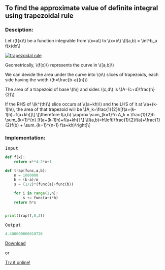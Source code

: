 <script type="text/javascript" src="https://cdnjs.cloudflare.com/ajax/libs/mathjax/2.7.0/MathJax.js?config=TeX-AMS_CHTML"></script>


## To find the approximate value of definite integral using trapezoidal rule


### Desciption:

Let \\(f(x)\\) be a function integrable from \\(x=a\\) to \\(x=b\\)
\\[I(a,b) = \int^b_a f(x)dx\\]

[![trapezoidal rule](https://gribja.github.io/Assignments/img/trapezoidal.png)](https://gribja.github.io/Assignments/img/trapezoidal.png)

Geometrically, \\(f(x)\\) represents the curve in \\([a,b]\\)

We can devide the area under the curve into \\(n\\) slices of trapezoids, each side having the width \\(h=\frac{b-a}{n}\\)

The area of a trapezoid of base \\(h\\) and sides \\(c,d\\) is \\(A=(c+d)\frac{h}{2}\\)

If the RHS of \\(k^{th}\\) slice occurs at \\((a+kh)\\) and the LHS of it at \\(a+(k-1)h\\), the area of that trapezoid will be
\\[A_k=\frac{1}{2}h[f(a+(k-1)h)+f(a+kh)]\\]
\\[\therefore I(a,b) \approx \sum_{k=1}^n A_k = \frac{1}{2}h \sum_{k=1}^{n} [f(a+(k-1)h)+f(a+kh)] \\]
\\[I(a,b)=h\left[\frac{1}{2}f(a)+\frac{1}{2}f(b) + \sum_{k=1}^{n-1} f(a+kh)\right]\\]

### Implementation:

<kbd>Input</kbd>

```python
def f(x):
	return x**4-2*x+1

def trap(func,a,b):
	n = 1000000
	h = (b-a)/n
	s = (1/2)*(func(a)+func(b))

	for i in range(1,n):
		s += func(a+i*h)
	return h*s


print(trap(f,0,2))
```

<kbd>Output</kbd>

```python
4.400000000010726
```


[Download](py/trapezoidal_rule.py)

or

[Try it online!](https://tio.run/##PU7LDoMgEDyzX7FHFjCK7cnEj8FWCpfVICb266lo0rlMJvPIrN8cFn6U8p49ennQACLNeU@Mh1LPpleHtgDVzcmt0u/8Ms5MNcc4ou0ugAinkFPjqGUQWxW27UldBelIXzwRAQi/JIwYGZPjzyyt4bp2lvSId1xHFeh/JKgNANYUOcv7hOlMT1TKDw "Python 3 – Try It Online")
